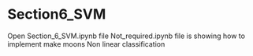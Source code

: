 # Section6_SVM
Open Section_6_SVM.ipynb file 
Not_required.ipynb file is showing how to implement make moons Non linear classification

